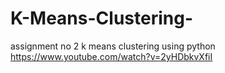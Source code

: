# K-Means-Clustering-
assignment no 2 k means clustering using python
https://www.youtube.com/watch?v=2yHDbkvXfiI
